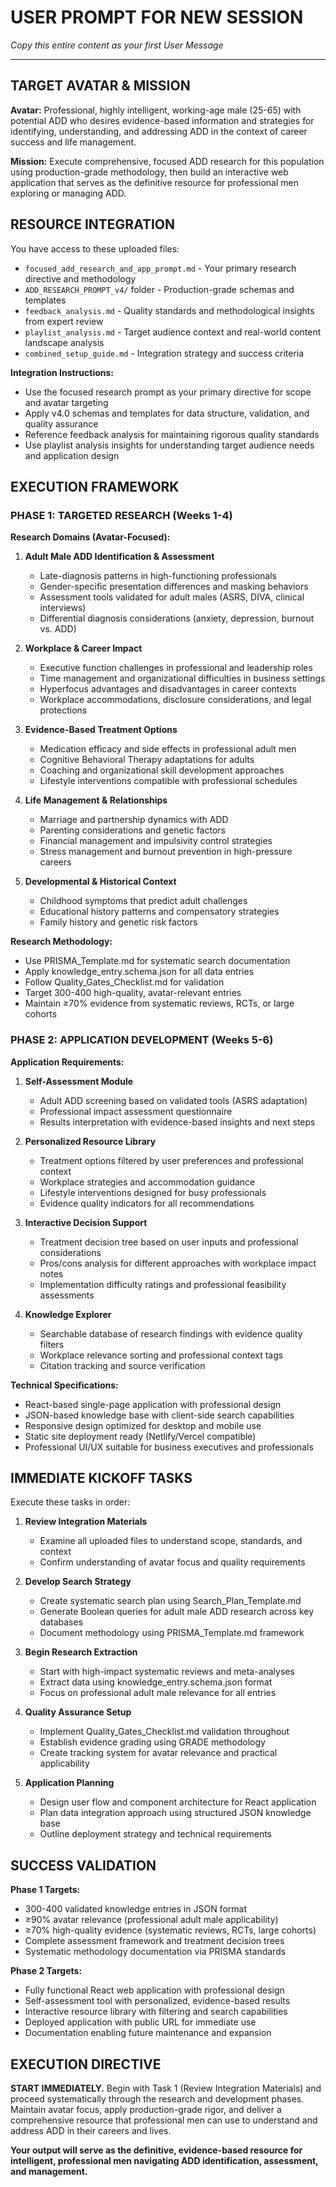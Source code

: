 # **USER PROMPT FOR NEW SESSION**
*Copy this entire content as your first User Message*

---

## **TARGET AVATAR & MISSION**

**Avatar:** Professional, highly intelligent, working-age male (25-65) with potential ADD who desires evidence-based information and strategies for identifying, understanding, and addressing ADD in the context of career success and life management.

**Mission:** Execute comprehensive, focused ADD research for this population using production-grade methodology, then build an interactive web application that serves as the definitive resource for professional men exploring or managing ADD.

## **RESOURCE INTEGRATION**

You have access to these uploaded files:
- `focused_add_research_and_app_prompt.md` - Your primary research directive and methodology
- `ADD_RESEARCH_PROMPT_v4/` folder - Production-grade schemas and templates
- `feedback_analysis.md` - Quality standards and methodological insights from expert review
- `playlist_analysis.md` - Target audience context and real-world content landscape analysis
- `combined_setup_guide.md` - Integration strategy and success criteria

**Integration Instructions:**
- Use the focused research prompt as your primary directive for scope and avatar targeting
- Apply v4.0 schemas and templates for data structure, validation, and quality assurance
- Reference feedback analysis for maintaining rigorous quality standards
- Use playlist analysis insights for understanding target audience needs and application design

## **EXECUTION FRAMEWORK**

### **PHASE 1: TARGETED RESEARCH (Weeks 1-4)**

**Research Domains (Avatar-Focused):**

1. **Adult Male ADD Identification & Assessment**
   - Late-diagnosis patterns in high-functioning professionals
   - Gender-specific presentation differences and masking behaviors
   - Assessment tools validated for adult males (ASRS, DIVA, clinical interviews)
   - Differential diagnosis considerations (anxiety, depression, burnout vs. ADD)

2. **Workplace & Career Impact**
   - Executive function challenges in professional and leadership roles
   - Time management and organizational difficulties in business settings
   - Hyperfocus advantages and disadvantages in career contexts
   - Workplace accommodations, disclosure considerations, and legal protections

3. **Evidence-Based Treatment Options**
   - Medication efficacy and side effects in professional adult men
   - Cognitive Behavioral Therapy adaptations for adults
   - Coaching and organizational skill development approaches
   - Lifestyle interventions compatible with professional schedules

4. **Life Management & Relationships**
   - Marriage and partnership dynamics with ADD
   - Parenting considerations and genetic factors
   - Financial management and impulsivity control strategies
   - Stress management and burnout prevention in high-pressure careers

5. **Developmental & Historical Context**
   - Childhood symptoms that predict adult challenges
   - Educational history patterns and compensatory strategies
   - Family history and genetic risk factors

**Research Methodology:**
- Use PRISMA_Template.md for systematic search documentation
- Apply knowledge_entry.schema.json for all data entries
- Follow Quality_Gates_Checklist.md for validation
- Target 300-400 high-quality, avatar-relevant entries
- Maintain ≥70% evidence from systematic reviews, RCTs, or large cohorts

### **PHASE 2: APPLICATION DEVELOPMENT (Weeks 5-6)**

**Application Requirements:**

1. **Self-Assessment Module**
   - Adult ADD screening based on validated tools (ASRS adaptation)
   - Professional impact assessment questionnaire
   - Results interpretation with evidence-based insights and next steps

2. **Personalized Resource Library**
   - Treatment options filtered by user preferences and professional context
   - Workplace strategies and accommodation guidance
   - Lifestyle interventions designed for busy professionals
   - Evidence quality indicators for all recommendations

3. **Interactive Decision Support**
   - Treatment decision tree based on user inputs and professional considerations
   - Pros/cons analysis for different approaches with workplace impact notes
   - Implementation difficulty ratings and professional feasibility assessments

4. **Knowledge Explorer**
   - Searchable database of research findings with evidence quality filters
   - Workplace relevance sorting and professional context tags
   - Citation tracking and source verification

**Technical Specifications:**
- React-based single-page application with professional design
- JSON-based knowledge base with client-side search capabilities
- Responsive design optimized for desktop and mobile use
- Static site deployment ready (Netlify/Vercel compatible)
- Professional UI/UX suitable for business executives and professionals

## **IMMEDIATE KICKOFF TASKS**

Execute these tasks in order:

1. **Review Integration Materials**
   - Examine all uploaded files to understand scope, standards, and context
   - Confirm understanding of avatar focus and quality requirements

2. **Develop Search Strategy**
   - Create systematic search plan using Search_Plan_Template.md
   - Generate Boolean queries for adult male ADD research across key databases
   - Document methodology using PRISMA_Template.md framework

3. **Begin Research Extraction**
   - Start with high-impact systematic reviews and meta-analyses
   - Extract data using knowledge_entry.schema.json format
   - Focus on professional adult male relevance for all entries

4. **Quality Assurance Setup**
   - Implement Quality_Gates_Checklist.md validation throughout
   - Establish evidence grading using GRADE methodology
   - Create tracking system for avatar relevance and practical applicability

5. **Application Planning**
   - Design user flow and component architecture for React application
   - Plan data integration approach using structured JSON knowledge base
   - Outline deployment strategy and technical requirements

## **SUCCESS VALIDATION**

**Phase 1 Targets:**
- 300-400 validated knowledge entries in JSON format
- ≥90% avatar relevance (professional adult male applicability)
- ≥70% high-quality evidence (systematic reviews, RCTs, large cohorts)
- Complete assessment framework and treatment decision trees
- Systematic methodology documentation via PRISMA standards

**Phase 2 Targets:**
- Fully functional React web application with professional design
- Self-assessment tool with personalized, evidence-based results
- Interactive resource library with filtering and search capabilities
- Deployed application with public URL for immediate use
- Documentation enabling future maintenance and expansion

## **EXECUTION DIRECTIVE**

**START IMMEDIATELY.** Begin with Task 1 (Review Integration Materials) and proceed systematically through the research and development phases. Maintain avatar focus, apply production-grade rigor, and deliver a comprehensive resource that professional men can use to understand and address ADD in their careers and lives.

**Your output will serve as the definitive, evidence-based resource for intelligent, professional men navigating ADD identification, assessment, and management.**

